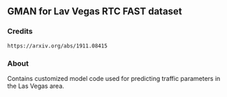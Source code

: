 ## GMAN for Lav Vegas RTC FAST dataset

### Credits
    https://arxiv.org/abs/1911.08415 

### About

Contains customized model code used for predicting traffic parameters in the Las Vegas area.

